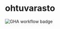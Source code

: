 # ohtuvarasto

![GHA workflow badge](https://github.com/lottapispa/ohtuvarasto/workflows/CI/badge.svg)
